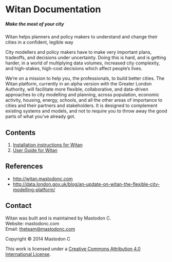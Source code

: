 # Witan Documentation
##### Make the most of your city
Witan helps planners and policy makers to understand and change their cities in a confident, legible way

City modellers and policy makers have to make very important plans, tradeoffs, and decisions under uncertainty. Doing this is hard, and is getting harder, in a world of multiplying data volumes, increased city complexity, and high-stakes, high-cost decisions which affect people’s lives.

We’re on a mission to help you, the professionals, to build better cities. The Witan platform, currently in an alpha version with the Greater London Authority, will facilitate more flexible, collaborative, and data-driven approaches to city modelling and planning, across population, economic activity, housing, energy, schools, and all the other areas of importance to cities and their partners and stakeholders. It is designed to complement existing systems and models, and not to require you to throw away the good parts of what you've already got.

## Contents
1. [Installation instructions for Witan](INSTALL.md)
2. [User Guide for Witan](GUIDE.md)

## References
* http://witan.mastodonc.com  
* http://data.london.gov.uk/blog/an-update-on-witan-the-flexible-city-modelling-platform/

## Contact
Witan was built and is maintained by Mastodon C.  
Website: mastodonc.com  
Email: theteam@mastodonc.com

Copyright © 2014 Mastodon C

This work is licensed under a [Creative Commons Attribution 4.0 International License](http://creativecommons.org/licenses/by/4.0/).
